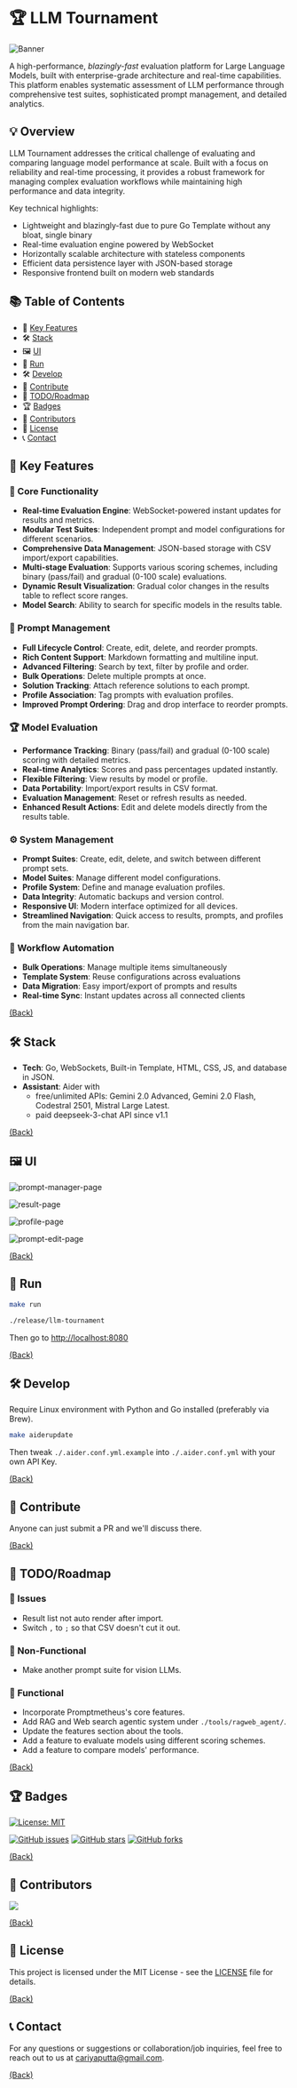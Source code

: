 # 🏆 LLM Tournament

![Banner](./assets/banner.png)

A high-performance, _blazingly-fast_ evaluation platform for Large Language Models, built with enterprise-grade architecture and real-time capabilities. This platform enables systematic assessment of LLM performance through comprehensive test suites, sophisticated prompt management, and detailed analytics.

## 💡 Overview

LLM Tournament addresses the critical challenge of evaluating and comparing language model performance at scale. Built with a focus on reliability and real-time processing, it provides a robust framework for managing complex evaluation workflows while maintaining high performance and data integrity.

Key technical highlights:

- Lightweight and blazingly-fast due to pure Go Template without any bloat, single binary
- Real-time evaluation engine powered by WebSocket
- Horizontally scalable architecture with stateless components
- Efficient data persistence layer with JSON-based storage
- Responsive frontend built on modern web standards

## 📚 Table of Contents

- 🔑 [Key Features](#-key-features)
- 🛠️ [Stack](#%EF%B8%8F-stack)
- 🖼️ [UI](#%EF%B8%8F-ui)
- 🏃 [Run](#-run)
- 🛠️ [Develop](#%EF%B8%8F-develop)
- 🤝 [Contribute](#-contribute)
- 📝 [TODO/Roadmap](#-todoroadmap)
- 🏆 [Badges](#-badges)
- 👥 [Contributors](#-contributors)
- 📜 [License](#-license)
- 📞 [Contact](#-contact)

## 🔑 Key Features

### 🚀 Core Functionality

- **Real-time Evaluation Engine**: WebSocket-powered instant updates for results and metrics.
- **Modular Test Suites**: Independent prompt and model configurations for different scenarios.
- **Comprehensive Data Management**: JSON-based storage with CSV import/export capabilities.
- **Multi-stage Evaluation**: Supports various scoring schemes, including binary (pass/fail) and gradual (0-100 scale) evaluations.
- **Dynamic Result Visualization**: Gradual color changes in the results table to reflect score ranges.
- **Model Search**: Ability to search for specific models in the results table.

### 📝 Prompt Management

- **Full Lifecycle Control**: Create, edit, delete, and reorder prompts.
- **Rich Content Support**: Markdown formatting and multiline input.
- **Advanced Filtering**: Search by text, filter by profile and order.
- **Bulk Operations**: Delete multiple prompts at once.
- **Solution Tracking**: Attach reference solutions to each prompt.
- **Profile Association**: Tag prompts with evaluation profiles.
- **Improved Prompt Ordering**: Drag and drop interface to reorder prompts.

### 🏆 Model Evaluation

- **Performance Tracking**: Binary (pass/fail) and gradual (0-100 scale) scoring with detailed metrics.
- **Real-time Analytics**: Scores and pass percentages updated instantly.
- **Flexible Filtering**: View results by model or profile.
- **Data Portability**: Import/export results in CSV format.
- **Evaluation Management**: Reset or refresh results as needed.
- **Enhanced Result Actions**: Edit and delete models directly from the results table.

### ⚙️ System Management

- **Prompt Suites**: Create, edit, delete, and switch between different prompt sets.
- **Model Suites**: Manage different model configurations.
- **Profile System**: Define and manage evaluation profiles.
- **Data Integrity**: Automatic backups and version control.
- **Responsive UI**: Modern interface optimized for all devices.
- **Streamlined Navigation**: Quick access to results, prompts, and profiles from the main navigation bar.

### 🔄 Workflow Automation

- **Bulk Operations**: Manage multiple items simultaneously
- **Template System**: Reuse configurations across evaluations
- **Data Migration**: Easy import/export of prompts and results
- **Real-time Sync**: Instant updates across all connected clients

[(Back)](#-table-of-contents)

## 🛠️ Stack

- **Tech**: Go, WebSockets, Built-in Template, HTML, CSS, JS, and database in JSON.
- **Assistant**: Aider with
  - free/unlimited APIs: Gemini 2.0 Advanced, Gemini 2.0 Flash, Codestral 2501, Mistral Large Latest.
  - paid deepseek-3-chat API since v1.1

[(Back)](#-table-of-contents)

## 🖼️ UI

![prompt-manager-page](./assets/ui-prompt-manager.png)

![result-page](./assets/ui-result-page.png)

![profile-page](./assets/ui-profile-manager.png)

![prompt-edit-page](./assets/ui-prompt-edit.png)

[(Back)](#-table-of-contents)

## 🏃 Run

```bash
make run
```

```bash
./release/llm-tournament
```

Then go to <http://localhost:8080>

[(Back)](#-table-of-contents)

## 🛠️ Develop

Require Linux environment with Python and Go installed (preferably via Brew).

```bash
make aiderupdate
```

Then tweak `./.aider.conf.yml.example` into `./.aider.conf.yml` with your own API Key.

[(Back)](#-table-of-contents)

## 🤝 Contribute

Anyone can just submit a PR and we'll discuss there.

[(Back)](#-table-of-contents)

## 📝 TODO/Roadmap

### 🔧 Issues

- Result list not auto render after import.
- Switch `,` to `;` so that CSV doesn't cut it out.

### 🔧 Non-Functional

- Make another prompt suite for vision LLMs.

### 🔧 Functional

- Incorporate Promptmetheus's core features.
- Add RAG and Web search agentic system under `./tools/ragweb_agent/`.
- Update the features section about the tools.
- Add a feature to evaluate models using different scoring schemes.
- Add a feature to compare models' performance.

[(Back)](#-table-of-contents)

## 🏆 Badges

[![License: MIT](https://img.shields.io/badge/License-MIT-yellow.svg)](https://opensource.org/licenses/MIT)

[![GitHub issues](https://img.shields.io/github/issues/lavantien/llm-tournament)](https://github.com/lavantien/llm-tournament/issues)
[![GitHub stars](https://img.shields.io/github/stars/lavantien/llm-tournament)](https://github.com/lavantien/llm-tournament/stargazers)
[![GitHub forks](https://img.shields.io/github/forks/lavantien/llm-tournament)](https://github.com/lavantien/llm-tournament/network)

[(Back)](#-table-of-contents)

## 👥 Contributors

<a href="https://github.com/lavantien/llm-tournament/graphs/contributors">
  <img src="https://contrib.rocks/image?repo=lavantien/llm-tournament" />
</a>

[(Back)](#-table-of-contents)

## 📜 License

This project is licensed under the MIT License - see the [LICENSE](LICENSE) file for details.

[(Back)](#-table-of-contents)

## 📞 Contact

For any questions or suggestions or collaboration/job inquiries, feel free to reach out to us at [cariyaputta@gmail.com](mailto:cariyaputta@gmail.com).

[(Back)](#-table-of-contents)
